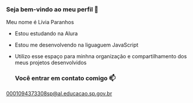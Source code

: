 ### Seja bem-vindo ao meu perfil 🤎

Meu nome é Lívia Paranhos

- Estou estudando na Alura
- Estou me desenvolvendo na liguaguem JavaScript
- Utilizo esse espaço para minhna organização e compartilhamento dos meus projetos desenvolvidos

  ### Você entrar em contato comigo 📫
0001094373308sp@al.educacao.sp.gov.br

  
